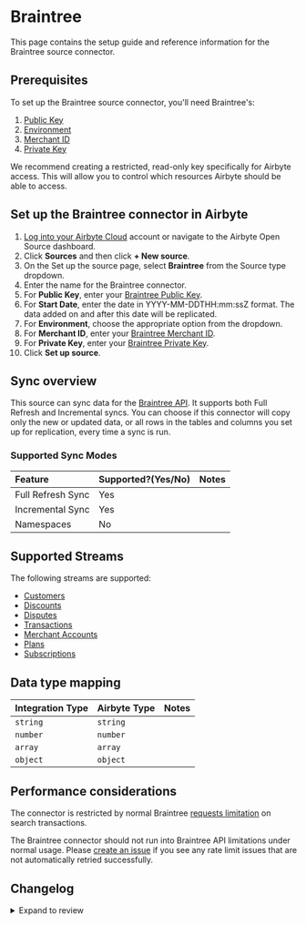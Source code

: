 # Braintree

This page contains the setup guide and reference information for the Braintree source connector.

## Prerequisites

To set up the Braintree source connector, you'll need Braintree's:

1. [Public Key](https://developer.paypal.com/braintree/articles/control-panel/important-gateway-credentials#public-key)
2. [Environment](https://developer.paypal.com/braintree/articles/control-panel/important-gateway-credentials#environment)
3. [Merchant ID](https://developer.paypal.com/braintree/articles/control-panel/important-gateway-credentials#merchant-id)
4. [Private Key](https://developer.paypal.com/braintree/articles/control-panel/important-gateway-credentials#private-key)

We recommend creating a restricted, read-only key specifically for Airbyte access. This will allow you to control which resources Airbyte should be able to access.

## Set up the Braintree connector in Airbyte

1. [Log into your Airbyte Cloud](https://cloud.airbyte.io/workspaces) account or navigate to the Airbyte Open Source dashboard.
2. Click **Sources** and then click **+ New source**.
3. On the Set up the source page, select **Braintree** from the Source type dropdown.
4. Enter the name for the Braintree connector.
5. For **Public Key**, enter your [Braintree Public Key](https://developer.paypal.com/braintree/articles/control-panel/important-gateway-credentials#public-key).
6. For **Start Date**, enter the date in YYYY-MM-DDTHH:mm:ssZ format. The data added on and after this date will be replicated.
7. For **Environment**, choose the appropriate option from the dropdown.
8. For **Merchant ID**, enter your [Braintree Merchant ID](https://developer.paypal.com/braintree/articles/control-panel/important-gateway-credentials#merchant-id).
9. For **Private Key**, enter your [Braintree Private Key](https://developer.paypal.com/braintree/articles/control-panel/important-gateway-credentials#private-key).
10. Click **Set up source**.

## Sync overview

This source can sync data for the [Braintree API](https://developers.braintreepayments.com/start/overview). It supports both Full Refresh and Incremental syncs. You can choose if this connector will copy only the new or updated data, or all rows in the tables and columns you set up for replication, every time a sync is run.

### Supported Sync Modes

| Feature           | Supported?\(Yes/No\) | Notes |
| :---------------- | :------------------- | :---- |
| Full Refresh Sync | Yes                  |       |
| Incremental Sync  | Yes                  |       |
| Namespaces        | No                   |       |

## Supported Streams

The following streams are supported:

- [Customers](https://developer.paypal.com/braintree/docs/reference/request/customer/search)
- [Discounts](https://developer.paypal.com/braintree/docs/reference/response/discount)
- [Disputes](https://developer.paypal.com/braintree/docs/reference/request/dispute/search)
- [Transactions](https://developers.braintreepayments.com/reference/response/transaction/python)
- [Merchant Accounts](https://developer.paypal.com/braintree/docs/reference/response/merchant-account)
- [Plans](https://developer.paypal.com/braintree/docs/reference/response/plan)
- [Subscriptions](https://developer.paypal.com/braintree/docs/reference/response/subscription)

## Data type mapping

| Integration Type | Airbyte Type | Notes |
| :--------------- | :----------- | :---- |
| `string`         | `string`     |       |
| `number`         | `number`     |       |
| `array`          | `array`      |       |
| `object`         | `object`     |       |

## Performance considerations

The connector is restricted by normal Braintree [requests limitation](https://developers.braintreepayments.com/reference/general/searching/search-results/python#search-limit) on search transactions.

The Braintree connector should not run into Braintree API limitations under normal usage. Please [create an issue](https://github.com/airbytehq/airbyte/issues) if you see any rate limit issues that are not automatically retried successfully.

## Changelog

<details>
  <summary>Expand to review</summary>

| Version | Date       | Pull Request                                             | Subject                                              |
| :------ | :--------- | :------------------------------------------------------- | :--------------------------------------------------- |
| 0.4.0  | 2024-10-24 | [47330](https://github.com/airbytehq/airbyte/pull/47330) | Migrate to Manifest-only |
| 0.3.20 | 2024-10-21 | [47062](https://github.com/airbytehq/airbyte/pull/47062) | Update dependencies |
| 0.3.19 | 2024-10-12 | [46849](https://github.com/airbytehq/airbyte/pull/46849) | Update dependencies |
| 0.3.18 | 2024-10-05 | [46496](https://github.com/airbytehq/airbyte/pull/46496) | Update dependencies |
| 0.3.17 | 2024-09-28 | [46180](https://github.com/airbytehq/airbyte/pull/46180) | Update dependencies |
| 0.3.16 | 2024-09-21 | [45810](https://github.com/airbytehq/airbyte/pull/45810) | Update dependencies |
| 0.3.15 | 2024-09-14 | [45555](https://github.com/airbytehq/airbyte/pull/45555) | Update dependencies |
| 0.3.14 | 2024-09-07 | [45310](https://github.com/airbytehq/airbyte/pull/45310) | Update dependencies |
| 0.3.13 | 2024-08-31 | [45041](https://github.com/airbytehq/airbyte/pull/45041) | Update dependencies |
| 0.3.12 | 2024-08-24 | [44287](https://github.com/airbytehq/airbyte/pull/44287) | Update dependencies |
| 0.3.11 | 2024-08-12 | [43953](https://github.com/airbytehq/airbyte/pull/43953) | Corrects timezone handling |
| 0.3.10 | 2024-08-10 | [43666](https://github.com/airbytehq/airbyte/pull/43666) | Update dependencies |
| 0.3.9 | 2024-08-03 | [43225](https://github.com/airbytehq/airbyte/pull/43225) | Update dependencies |
| 0.3.8 | 2024-07-29 | [42848](https://github.com/airbytehq/airbyte/pull/42848) | Corrects pagination issues |
| 0.3.7 | 2024-07-27 | [42796](https://github.com/airbytehq/airbyte/pull/42796) | Update dependencies |
| 0.3.6 | 2024-07-20 | [42372](https://github.com/airbytehq/airbyte/pull/42372) | Update dependencies |
| 0.3.5 | 2024-07-18 | [42096](https://github.com/airbytehq/airbyte/pull/42096) | Adds pagination to get more than 50 records per sync |
| 0.3.4 | 2024-07-13 | [41340](https://github.com/airbytehq/airbyte/pull/41340) | Update dependencies |
| 0.3.3 | 2024-07-09 | [41312](https://github.com/airbytehq/airbyte/pull/41312) | Update dependencies |
| 0.3.2 | 2024-07-06 | [40863](https://github.com/airbytehq/airbyte/pull/40863) | Update dependencies |
| 0.3.1 | 2024-07-02 | [40693](https://github.com/airbytehq/airbyte/pull/40693) | Corrects subscription stream fields |
| 0.2.1 | 2023-11-08 | [31489](https://github.com/airbytehq/airbyte/pull/31489) | Fix transaction stream custom fields |
| 0.2.0 | 2023-07-17 | [29200](https://github.com/airbytehq/airbyte/pull/29200) | Migrate connector to low-code framework |
| 0.1.5 | 2023-05-24 | [26340](https://github.com/airbytehq/airbyte/pull/26340) | Fix error in `check_connection` in integration tests |
| 0.1.4 | 2023-03-13 | [23548](https://github.com/airbytehq/airbyte/pull/23548) | Update braintree python library version to 4.18.1 |
| 0.1.3 | 2021-12-23 | [8434](https://github.com/airbytehq/airbyte/pull/8434) | Update fields in source-connectors specifications |
| 0.1.2 | 2021-12-22 | [9042](https://github.com/airbytehq/airbyte/pull/9042) | Fix `$ref` in schema and spec |
| 0.1.1 | 2021-10-27 | [7432](https://github.com/airbytehq/airbyte/pull/7432) | Dispute model should accept multiple Evidences |
| 0.1.0 | 2021-08-17 | [5362](https://github.com/airbytehq/airbyte/pull/5362) | Initial version |

</details>
